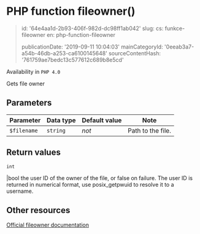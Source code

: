 PHP function fileowner()
========================

> id: '64e4aa1d-2b93-406f-982d-dc98ff1ab042'
> slug:
> 	cs: funkce-fileowner
> 	en: php-function-fileowner
> 
> publicationDate: '2019-09-11 10:04:03'
> mainCategoryId: '0eeab3a7-a54b-46db-a253-ca6100145648'
> sourceContentHash: '761759ae7bedc13c577612c689b8e5cd'

Availability in `PHP 4.0`

Gets file owner


Parameters
--------------

| Parameter | Data type | Default value | Note |
|-----|-----|-----|-----|
| `$filename` | `string` | *not* | Path to the file. |


Return values
----------------

`int`

|bool the user ID of the owner of the file, or false on failure.
The user ID is returned in numerical format, use
posix_getpwuid to resolve it to a username.

Other resources
------------

[Official fileowner documentation](https://www.php.net/manual/en/function.fileowner.php)
